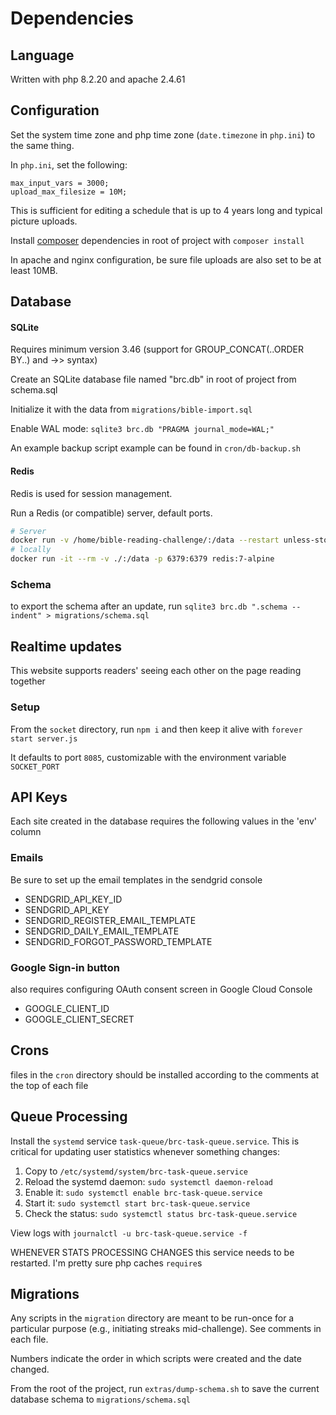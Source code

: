 # Dependencies

## Language
Written with php 8.2.20 and apache 2.4.61

## Configuration
Set the system time zone and php time zone (`date.timezone` in `php.ini`) to the same thing.

In `php.ini`, set the following:
```
max_input_vars = 3000;
upload_max_filesize = 10M;
```

This is sufficient for editing a schedule that is up to 4 years long and typical picture uploads.

Install [composer](https://getcomposer.org/) dependencies in root of project with `composer install`

In apache and nginx configuration, be sure file uploads are also set to be at least 10MB.

## Database

#### SQLite
Requires minimum version 3.46 (support for GROUP_CONCAT(..ORDER BY..) and ->> syntax)

Create an SQLite database file named "brc.db" in root of project from schema.sql

Initialize it with the data from `migrations/bible-import.sql`

Enable WAL mode: `sqlite3 brc.db "PRAGMA journal_mode=WAL;"`

An example backup script example can be found in `cron/db-backup.sh`

#### Redis
Redis is used for session management.

Run a Redis (or compatible) server, default ports.
```sh
# Server
docker run -v /home/bible-reading-challenge/:/data --restart unless-stopped -d -it -p 6379:6379 redis:7-alpine
# locally
docker run -it --rm -v ./:/data -p 6379:6379 redis:7-alpine
```

### Schema
to export the schema after an update, run `sqlite3 brc.db ".schema --indent" > migrations/schema.sql`

## Realtime updates
This website supports readers' seeing each other on the page reading together

### Setup
From the `socket` directory, run `npm i` and then keep it alive with `forever start server.js`

It defaults to port `8085`, customizable with the environment variable `SOCKET_PORT`

## API Keys
Each site created in the database requires the following values in the 'env' column

### Emails
Be sure to set up the email templates in the sendgrid console
- SENDGRID_API_KEY_ID
- SENDGRID_API_KEY
- SENDGRID_REGISTER_EMAIL_TEMPLATE
- SENDGRID_DAILY_EMAIL_TEMPLATE
- SENDGRID_FORGOT_PASSWORD_TEMPLATE

### Google Sign-in button
also requires configuring OAuth consent screen in Google Cloud Console
- GOOGLE_CLIENT_ID
- GOOGLE_CLIENT_SECRET

## Crons
files in the `cron` directory should be installed according to the comments at the top of each file

## Queue Processing
Install the `systemd` service `task-queue/brc-task-queue.service`. This is critical for updating user statistics whenever something changes:
1. Copy to `/etc/systemd/system/brc-task-queue.service`
2. Reload the systemd daemon: `sudo systemctl daemon-reload`
3. Enable it: `sudo systemctl enable brc-task-queue.service`
4. Start it: `sudo systemctl start brc-task-queue.service`
5. Check the status: `sudo systemctl status brc-task-queue.service`

View logs with `journalctl -u brc-task-queue.service -f`

WHENEVER STATS PROCESSING CHANGES this service needs to be restarted. I'm pretty sure php caches `require`s

## Migrations
Any scripts in the `migration` directory are meant to be run-once for a particular purpose (e.g., initiating streaks mid-challenge). See comments in each file.

Numbers indicate the order in which scripts were created and the date changed.

From the root of the project, run `extras/dump-schema.sh` to save the current database schema to `migrations/schema.sql`